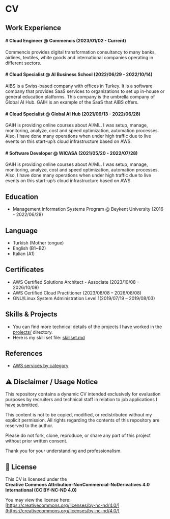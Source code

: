 # CV

## Work Experience
#### # Cloud Engineer @ Commencis (2023/01/02 - Current)
Commencis provides digital transformation consultancy to many banks, airlines, textiles, white goods and international companies operating in different sectors.

#### # Cloud Specialist @ AI Business School (2022/06/29 - 2022/10/14)
AIBS is a Swiss-based company with offices in Turkey. It is a software company that provides SaaS services to organizations to set up in-house or general education platforms. This company is the umbrella company of Global AI Hub. GAIH is an example of the SaaS that AIBS offers.

#### # Cloud Specialist @ Global AI Hub (2021/09/13 - 2022/06/28)
GAIH is providing online courses about AI/ML. I was setup, manage, monitoring, analyze, cost and speed optimization, automation processes. Also, I have done many operations when under high traffic due to live events on this start-up’s cloud infrastructure based on AWS.

#### # Software Developer @ WICASA (2021/05/20 - 2022/07/28)
GAIH is providing online courses about AI/ML. I was setup, manage, monitoring, analyze, cost and speed optimization, automation processes. Also, I have done many operations when under high traffic due to live events on this start-up’s cloud infrastructure based on AWS.

## Education
* Management Information Systems Program @ Beykent University (2016 - 2022/06/28)

## Language
* Turkish (Mother tongue)
* English (B1~B2)
* Italian (A1)

## Certificates
* AWS Certified Solutions Architect - Associate (2023/10/08 – 2026/10/08)
* AWS Certified Cloud Practitioner (2023/08/08 – 2026/08/08)
* GNU/Linux System Administration Level 1(2019/07/19 – 2019/08/03)

## Skills & Projects
* You can find more technical details of the projects I have worked in the [projects/](./projects/) directory.
* Here is my skill set file: [skillset.md](./skillset.md)

## References
* [AWS services by category](https://docs.aws.amazon.com/whitepapers/latest/aws-overview/amazon-web-services-cloud-platform.html)

## ⚠️ Disclaimer / Usage Notice

This repository contains a dynamic CV intended exclusively for evaluation purposes by recruiters and technical staff in relation to job applications I have submitted.

This content is not to be copied, modified, or redistributed without my explicit permission.
All rights regarding the contents of this repository are reserved to the author.

Please do not fork, clone, reproduce, or share any part of this project without prior written consent.

Thank you for your understanding and professionalism.

## 📄 License

This CV is licensed under the  
**Creative Commons Attribution-NonCommercial-NoDerivatives 4.0 International (CC BY-NC-ND 4.0)**

You may view the license here:  
[https://creativecommons.org/licenses/by-nc-nd/4.0/](https://creativecommons.org/licenses/by-nc-nd/4.0/)
